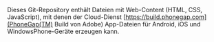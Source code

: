 
Dieses Git-Repository enthält Dateien mit Web-Content (HTML, CSS, JavaScript), 
mit denen der Cloud-Dienst [https://build.phonegap.com](PhoneGap(TM) Build von Adobe) 
App-Dateien für Android, iOS und WindowsPhone-Geräte erzeugen kann.
